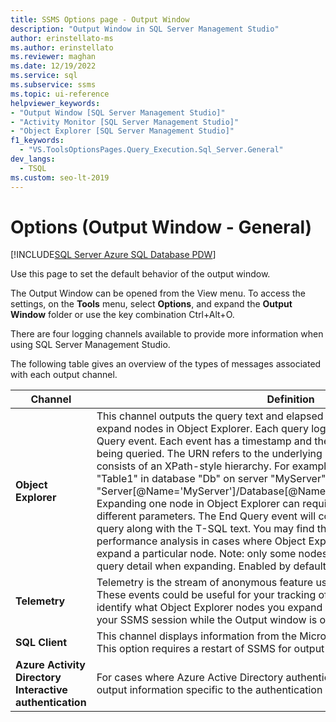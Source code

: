 ```yaml
---
title: SSMS Options page - Output Window
description: "Output Window in SQL Server Management Studio"
author: erinstellato-ms
ms.author: erinstellato
ms.reviewer: maghan
ms.date: 12/19/2022
ms.service: sql
ms.subservice: ssms
ms.topic: ui-reference
helpviewer_keywords:
- "Output Window [SQL Server Management Studio]"
- "Activity Monitor [SQL Server Management Studio]"
- "Object Explorer [SQL Server Management Studio]"  
f1_keywords:
  - "VS.ToolsOptionsPages.Query_Execution.Sql_Server.General"
dev_langs:
  - TSQL
ms.custom: seo-lt-2019
---
```


# Options (Output Window - General)

[!INCLUDE[SQL Server Azure SQL Database PDW](../../includes/applies-to-version/sql-asdb-asdbmi-pdw.md)]

Use this page to set the default behavior of the output window.

The Output Window can be opened from the View menu. To access the settings, on the **Tools** menu, select **Options**, and expand the **Output Window** folder or use the key combination Ctrl+Alt+O.

There are four logging channels available to provide more information when using SQL Server Management Studio.

The following table gives an overview of the types of messages associated with each output channel.

| Channel | Definition |
| ------- | ---------- |
| **Object Explorer** | This channel outputs the query text and elapsed times of SQL queries needed to expand nodes in Object Explorer. Each query logs a Begin Query and an End Query event. Each event has a timestamp and the URN associated with the entity being queried. The URN refers to the underlying SQL Management Object and consists of an XPath-style hierarchy. For example, the URN for a table named "Table1" in database "Db" on server "MyServer" would be "Server[@Name='MyServer']/Database[@Name='Db']/Table[/@Name='Table1']". Expanding one node in Object Explorer can require multiple such queries with different parameters. The End Query event will contain the elapsed time of the query along with the T-SQL text. You may find this query data useful for server performance analysis in cases where Object Explorer seems unusually slow to expand a particular node. Note: only some nodes in Object Explorer provide this query detail when expanding. Enabled by default. |
| **Telemetry** | Telemetry is the stream of anonymous feature usage data collected by Microsoft. These events could be useful for your tracking of SSMS usage. It can help you identify what Object Explorer nodes you expand and what commands run during your SSMS session while the Output window is open. Enabled by default. |
| **SQL Client** | This channel displays information from the Microsoft.Data.SqlClient data provider. This option requires a restart of SSMS for output to appear. |
| **Azure Activity Directory Interactive authentication** | For cases where Azure Active Directory authentication is used, this channel will output information specific to the authentication process. |
